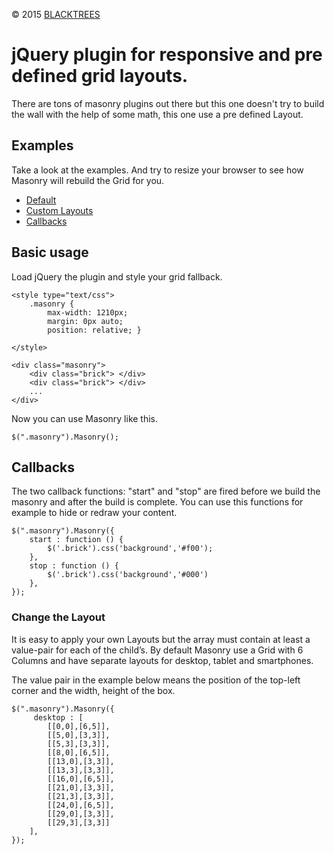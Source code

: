 © 2015 [BLACKTREES](http://blacktre.es)

# jQuery plugin for responsive and pre defined grid layouts.

There are tons of masonry plugins out there but this one doesn't try to build  the wall with the help of some math, this one use a pre defined Layout.

## Examples
Take a look at the examples. And try to resize your browser to see how Masonry will rebuild the Grid for you.

* [Default](http://monocult.github.io/jquery-masonry/examples/default.html) 
* [Custom Layouts](http://monocult.github.io/jquery-masonry/examples/layout.html)
* [Callbacks](http://monocult.github.io/jquery-masonry/examples/callback.html)

## Basic usage

Load jQuery the plugin and style your grid fallback. 

    <style type="text/css">
        .masonry {
            max-width: 1210px;
            margin: 0px auto;
            position: relative; }

    </style>

    <div class="masonry">   
        <div class="brick"> </div>
        <div class="brick"> </div>
        ...
    </div>

Now you can use Masonry like this.

    $(".masonry").Masonry();

## Callbacks

The two  callback functions: "start" and "stop" are fired before we build the masonry and after the build is complete. You can use this functions for example to hide or redraw your content.

    $(".masonry").Masonry({
        start : function () {
            $('.brick').css('background','#f00'); 
        },
        stop : function () {
            $('.brick').css('background','#000')
        },
    });

### Change the Layout

It is easy to apply your own Layouts but the array must contain at least a value-pair for each of the child’s. By default Masonry use a Grid with 6 Columns and have separate layouts for desktop, tablet and smartphones.

The value pair in the example below means the position of the top-left corner and the width, height of the box.

    $(".masonry").Masonry({
         desktop : [
            [[0,0],[6,5]],
            [[5,0],[3,3]],
            [[5,3],[3,3]],
            [[8,0],[6,5]],
            [[13,0],[3,3]],
            [[13,3],[3,3]],
            [[16,0],[6,5]],
            [[21,0],[3,3]],
            [[21,3],[3,3]],
            [[24,0],[6,5]],
            [[29,0],[3,3]],
            [[29,3],[3,3]]
        ],
    });

